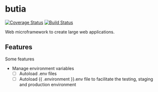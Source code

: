 # butia

[![Coverage Status](https://coveralls.io/repos/github/magrathealabs/butia/badge.svg?branch=master)](https://coveralls.io/github/magrathealabs/butia?branch=master)
[![Build Status](https://travis-ci.org/magrathealabs/butia.svg?branch=master)](https://travis-ci.org/magrathealabs/butia)

Web microframework to create large web applications.

## Features

Some features

- Manage environment variables
  - [ ] Autoload .env files
  - [ ] Autoload {{ .environment }}.env file to facilitate the testing, staging and production environment